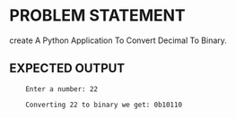 # PROBLEM STATEMENT
create A Python Application To Convert Decimal To Binary.

## EXPECTED OUTPUT
        
        Enter a number: 22

        Converting 22 to binary we get: 0b10110